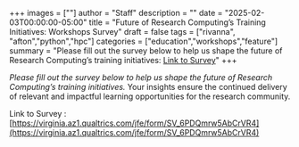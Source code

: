 +++
images = [""]
author = "Staff"
description = ""
date = "2025-02-03T00:00:00-05:00"
title = "Future of Research Computing’s Training Initiatives: Workshops Survey"
draft = false
tags = ["rivanna", "afton","python","hpc"]
categories = ["education","workshops","feature"]
summary = "Please fill out the survey below to help us shape the future of Research Computing’s training initiatives: [Link to Survey](https://virginia.az1.qualtrics.com/jfe/form/SV_6PDQmrw5AbCrVR4)"
+++

*Please fill out the survey below to help us shape the future of Research Computing’s training initiatives.* Your insights ensure the continued delivery of relevant and impactful learning opportunities for the research community.

Link to Survey : [https://virginia.az1.qualtrics.com/jfe/form/SV_6PDQmrw5AbCrVR4](https://virginia.az1.qualtrics.com/jfe/form/SV_6PDQmrw5AbCrVR4)